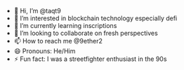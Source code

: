 - 👋 Hi, I’m @taqt9
- 👀 I’m interested in blockchain technology especially defi
- 🌱 I’m currently learning inscriptions
- 💞️ I’m looking to collaborate on fresh perspectives
- 📫 How to reach me @9ether2
- 😄 Pronouns: He/Him
- ⚡ Fun fact: I was a streetfighter enthusiast in the 90s

<!---
taqt9/taqt9 is a ✨ special ✨ repository because its `README.md` (this file) appears on your GitHub profile.
You can click the Preview link to take a look at your changes.
--->
